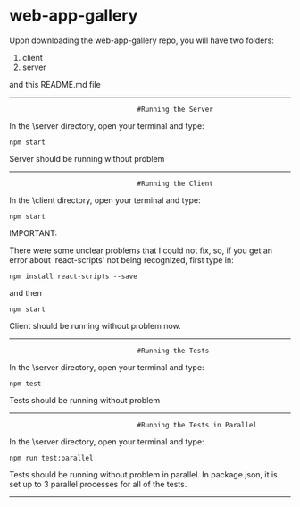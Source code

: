 # web-app-gallery

Upon downloading the web-app-gallery repo,  you will have two folders:

1. client
2. server

and this README.md file


------------------------------------------------------------------------------------------------

                                    #Running the Server


In the \server directory, open your terminal and type:


```npm start```



Server should be running without problem

------------------------------------------------------------------------------------------------

                                    #Running the Client


In the \client directory, open your terminal and type:


```npm start```


IMPORTANT: 

There were some unclear problems that I could not fix, so, if you get an error about 'react-scripts' not being recognized, first type in:


```npm install react-scripts --save```


and then


```npm start```


Client should be running without problem now.

------------------------------------------------------------------------------------------------
                                    #Running the Tests


In the \server directory, open your terminal and type:


```npm test```


Tests should be running without problem

------------------------------------------------------------------------------------------------

                                    #Running the Tests in Parallel


In the \server directory, open your terminal and type:


```npm run test:parallel```


Tests should be running without problem in parallel. 
In package.json, it is set up to 3 parallel processes for all of the tests.

------------------------------------------------------------------------------------------------